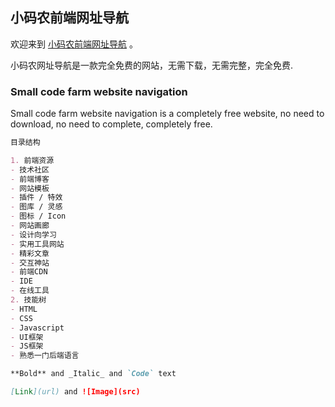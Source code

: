 ## 小码农前端网址导航

欢迎来到 [小码农前端网址导航](http://xmn-xdm.com/) 。

小码农网址导航是一款完全免费的网站，无需下载，无需完整，完全免费.

### Small code farm website navigation

Small code farm website navigation is a completely free website, no need to download, no need to complete, completely free.

```markdown
目录结构

1. 前端资源
- 技术社区
- 前端博客
- 网站模板
- 插件 / 特效
- 图库 / 灵感
- 图标 / Icon
- 网站画廊
- 设计向学习
- 实用工具网站
- 精彩文章
- 交互神站
- 前端CDN
- IDE
- 在线工具
2. 技能树
- HTML
- CSS
- Javascript
- UI框架
- JS框架
- 熟悉一门后端语言

**Bold** and _Italic_ and `Code` text

[Link](url) and ![Image](src)
```



